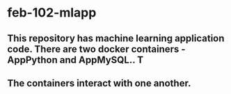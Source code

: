 # feb-102-mlapp

## This repository has machine learning application code. There are two docker containers - AppPython and AppMySQL.. T
## The containers interact with one another.
